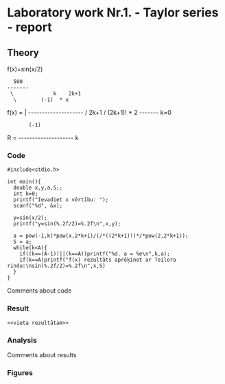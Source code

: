 # Laboratory work Nr.1. - Taylor series - report

## Theory
      
f(x)=sin(x/2)
      
      500
    -------
     \             k    2k+1
      \        (-1)  * x
f(x) = |      --------------------
      /                   2k+1
     /         (2k+1)! * 2
    -------
      k=0
      
           (-1)
R = --------------------
            k
            

### Code
```
#include<stdio.h>

int main(){
  double x,y,a,S;;
  int k=0;
  printf("Ievadiet x vērtību: ");
  scanf("%d", &x);
  
  y=sin(x/2);
  printf("y=sin(%.2f/2)=%.2f\n",x,y);
  
  a = pow(-1,k)*pow(x,2*k+1)/(/*((2*k+1)!)*/*pow(2,2*k+1));
  S = a;
  while(k<A){
    if((k==(A-1))||(k==A))printf("%d. a = %e\n",k,a);
    if(k==A)printf("f(x) rezultāts aprēķinot ar Teilora rindu:\nsin(%.2f/2)=%.2f\n",x,S)
  }
}
```
Comments about code  

### Result
```
<<vieta rezultātam>>
```

### Analysis
Comments about results  

### Figures
